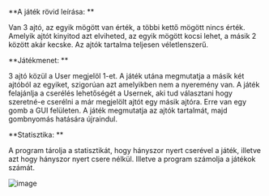 **A játék rövid leírása: **

Van 3 ajtó, az egyik mögött van érték, a többi kettő mögött nincs érték. Amelyik ajtót kinyitod azt elviheted, az egyik mögött kocsi lehet, a másik 2 között akár kecske. Az ajtók tartalma teljesen véletlenszerű.

**Játékmenet: **

3 ajtó közül a User megjelöl 1-et.
A játék utána megmutatja a másik két ajtóból az egyiket, szigorúan azt amelyikben nem a nyeremény van.
A játék felajánlja a cserélés lehetőségét a Usernek, aki tud választani hogy szeretné-e cserélni a már megjelölt ajtót egy másik ajtóra. Erre van egy gomb a GUI felületen.
A játék megmutatja az ajtók tartalmát, majd gombnyomás hatására újraindul. 

**Statisztika: **

A program tárolja a statisztikát, hogy hányszor nyert cserével a játék, illetve azt hogy hányszor nyert csere nélkül.
Illetve a program számolja a játékok számát.


![image](https://github.com/user-attachments/assets/e1c1cab8-fa81-460a-9939-0b7ba2352b7c)
